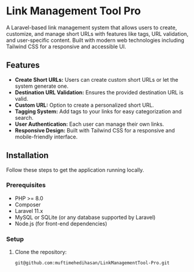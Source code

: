 # Link Management Tool Pro

A Laravel-based link management system that allows users to create, customize, and manage short URLs with features like tags, URL validation, and user-specific content. Built with modern web technologies including Tailwind CSS for a responsive and accessible UI.

## Features

- **Create Short URLs:** Users can create custom short URLs or let the system generate one.
- **Destination URL Validation:** Ensures the provided destination URL is valid.
- **Custom URL:** Option to create a personalized short URL.
- **Tagging System:** Add tags to your links for easy categorization and search.
- **User Authentication:** Each user can manage their own links.
- **Responsive Design:** Built with Tailwind CSS for a responsive and mobile-friendly interface.

## Installation

Follow these steps to get the application running locally.

### Prerequisites

- PHP >= 8.0
- Composer
- Laravel 11.x
- MySQL or SQLite (or any database supported by Laravel)
- Node.js (for front-end dependencies)

### Setup

1. Clone the repository:
   ```bash
   git@github.com:muftimehedihasan/LinkManagementTool-Pro.git

